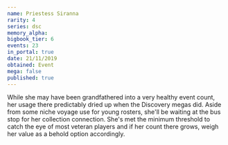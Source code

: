 ```yaml
---
name: Priestess Siranna
rarity: 4
series: dsc
memory_alpha:
bigbook_tier: 6
events: 23
in_portal: true
date: 21/11/2019
obtained: Event
mega: false
published: true
---
```


While she may have been grandfathered into a very healthy event count, her usage there predictably dried up when the Discovery megas did. Aside from some niche voyage use for young rosters, she'll be waiting at the bus stop for her collection connection. She's met the minimum threshold to catch the eye of most veteran players and if her count there grows, weigh her value as a behold option accordingly.
